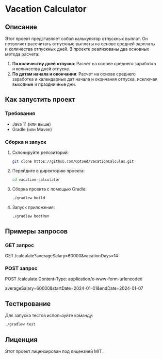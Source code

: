 # Vacation Calculator

## Описание

Этот проект представляет собой калькулятор отпускных выплат. Он позволяет рассчитать отпускные выплаты на основе средней зарплаты и количества отпускных дней. В проекте реализованы два основных метода расчета:

1. **По количеству дней отпуска**: Расчет на основе среднего заработка и количества дней отпуска.
2. **По датам начала и окончания**: Расчет на основе среднего заработка и календарных дат начала и окончания отпуска, исключая выходные и праздничные дни.

## Как запустить проект

### Требования

- Java 11 (или выше)
- Gradle (или Maven)

### Сборка и запуск

1. Склонируйте репозиторий:
    ```bash
    git clone https://github.com/Optoed/VacationCalculus.git
    ```

2. Перейдите в директорию проекта:
    ```bash
    cd vacation-calculator
    ```

3. Сборка проекта с помощью Gradle:
    ```bash
    ./gradlew build
    ```

4. Запуск приложения:
    ```bash
    ./gradlew bootRun
    ```

## Примеры запросов

### GET запрос

GET /calculate?averageSalary=60000&vacationDays=14

### POST запрос

POST /calculate Content-Type: application/x-www-form-urlencoded

averageSalary=60000&startDate=2024-01-01&endDate=2024-01-07

## Тестирование

Для запуска тестов используйте команду:
```bash
./gradlew test
```





## Лиценция

Этот проект лицензирован под лицензией MIT.